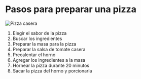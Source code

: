 # Pasos para preparar una pizza

![Pizza casera](https://cdn0.recetasgratis.net/es/posts/1/9/3/pizza_casera_31391_600.jpg)

1. Elegir el sabor de la pizza
2. Buscar los ingredientes
3. Preparar la masa para la pizza
4. Preparar la salsa de tomate casera
5. Precalentar el horno
6. Agregar los ingredientes a la masa
7. Hornear la pizza durante 20 minutos
8. Sacar la pizza del horno y porcionarla
